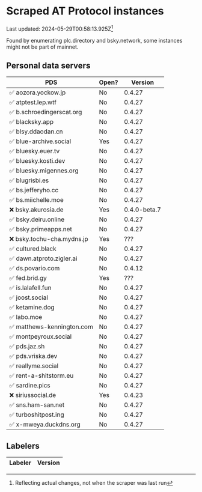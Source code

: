 # Scraped AT Protocol instances

Last updated: 2024-05-29T00:58:13.925Z[^1]

Found by enumerating plc.directory and bsky.network, some instances might not be
part of mainnet.

## Personal data servers

<!-- pds-start -->
| PDS | Open? | Version |
| --- | --- | --- |
| ✅ aozora.yockow.jp | No | 0.4.27 |
| ✅ atptest.lep.wtf | No | 0.4.27 |
| ✅ b.schroedingerscat.org | No | 0.4.27 |
| ✅ blacksky.app | No | 0.4.27 |
| ✅ blsy.ddaodan.cn | No | 0.4.27 |
| ✅ blue-archive.social | Yes | 0.4.27 |
| ✅ bluesky.euer.tv | No | 0.4.27 |
| ✅ bluesky.kosti.dev | No | 0.4.27 |
| ✅ bluesky.migennes.org | No | 0.4.27 |
| ✅ blugrisbi.es | No | 0.4.27 |
| ✅ bs.jefferyho.cc | No | 0.4.27 |
| ✅ bs.miichelle.moe | No | 0.4.27 |
| ❌ bsky.akurosia.de | Yes | 0.4.0-beta.7 |
| ✅ bsky.deiru.online | No | 0.4.27 |
| ✅ bsky.primeapps.net | No | 0.4.27 |
| ❌ bsky.tochu-cha.mydns.jp | Yes | ??? |
| ✅ cultured.black | No | 0.4.27 |
| ✅ dawn.atproto.zigler.ai | No | 0.4.27 |
| ✅ ds.povario.com | No | 0.4.12 |
| ✅ fed.brid.gy | Yes | ??? |
| ✅ is.lalafell.fun | No | 0.4.27 |
| ✅ joost.social | No | 0.4.27 |
| ✅ ketamine.dog | No | 0.4.27 |
| ✅ labo.moe | No | 0.4.27 |
| ✅ matthews-kennington.com | No | 0.4.27 |
| ✅ montpeyroux.social | No | 0.4.27 |
| ✅ pds.jaz.sh | No | 0.4.27 |
| ✅ pds.vriska.dev | No | 0.4.27 |
| ✅ reallyme.social | No | 0.4.27 |
| ✅ rent-a-shitstorm.eu | No | 0.4.27 |
| ✅ sardine.pics | No | 0.4.27 |
| ❌ siriussocial.de | Yes | 0.4.23 |
| ✅ sns.ham-san.net | No | 0.4.27 |
| ✅ turboshitpost.ing | No | 0.4.27 |
| ✅ x-mweya.duckdns.org | No | 0.4.27 |
<!-- pds-end -->

## Labelers

<!-- labeler-start -->
| Labeler | Version |
| --- | --- |
<!-- labeler-end -->

[^1]: Reflecting actual changes, not when the scraper was last run

